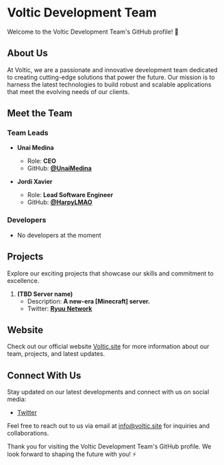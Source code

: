 # Voltic Development Team

Welcome to the Voltic Development Team's GitHub profile! 🚀

## About Us

At Voltic, we are a passionate and innovative development team dedicated to creating cutting-edge solutions that power the future. Our mission is to harness the latest technologies to build robust and scalable applications that meet the evolving needs of our clients.

## Meet the Team

### Team Leads

- **Unai Medina**
  - Role: **CEO**
  - GitHub: **[@UnaiMedina](https://github.com/unaimedina)**

- **Jordi Xavier**
  - Role: **Lead Software Engineer**
  - GitHub: **[@HarpyLMAO](https://github.com/harpylmao)**

### Developers

- No developers at the moment

## Projects

Explore our exciting projects that showcase our skills and commitment to excellence.

1. **(TBD Server name)**
   - Description: **A new-era [Minecraft] server.**
   - Twitter: **[Ryuu Network](https://twitter.com/RyuuNetwork)**

## Website

Check out our official website [Voltic.site](https://voltic.site) for more information about our team, projects, and latest updates.

## Connect With Us

Stay updated on our latest developments and connect with us on social media:

- [Twitter](https://twitter.com/volticstudio)

Feel free to reach out to us via email at [info@voltic.site](mailto:info@voltic.site) for inquiries and collaborations.

Thank you for visiting the Voltic Development Team's GitHub profile. We look forward to shaping the future with you! ⚡️
